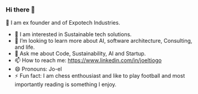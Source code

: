 ### Hi there 👋
🔭 I am  ex founder and of Expotech Industries.
- 👯 I am interested in Sustainable tech solutions.
- 🤔 I’m looking to learn more about AI, software architecture, Consulting, and life. 
- 💬 Ask me about Code, Sustainability, AI and Startup.
- 📫 How to reach me: https://www.linkedin.com/in/joeltiogo
- 😄 Pronouns: Jo-el
- ⚡ Fun fact: I am chess enthousiast and like to play football and most importantly reading is something I enjoy.
